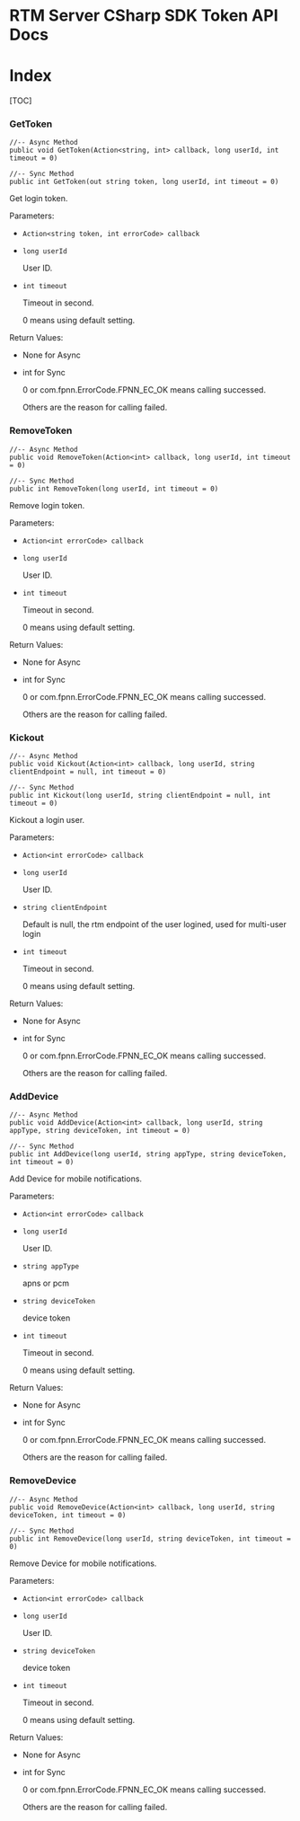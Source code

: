 # RTM Server CSharp SDK Token API Docs

# Index

[TOC]

### GetToken

	//-- Async Method
	public void GetToken(Action<string, int> callback, long userId, int timeout = 0)
	
	//-- Sync Method
	public int GetToken(out string token, long userId, int timeout = 0)

Get login token.

Parameters:

+ `Action<string token, int errorCode> callback`

+ `long userId`

	User ID.

+ `int timeout`

	Timeout in second.

	0 means using default setting.


Return Values:

+ None for Async

+ int for Sync

	0 or com.fpnn.ErrorCode.FPNN_EC_OK means calling successed.

	Others are the reason for calling failed.



### RemoveToken

	//-- Async Method
	public void RemoveToken(Action<int> callback, long userId, int timeout = 0)
	
	//-- Sync Method
	public int RemoveToken(long userId, int timeout = 0)

Remove login token.

Parameters:

+ `Action<int errorCode> callback`

+ `long userId`

  User ID.

+ `int timeout`

  Timeout in second.

  0 means using default setting.


Return Values:

+ None for Async

+ int for Sync

  0 or com.fpnn.ErrorCode.FPNN_EC_OK means calling successed.

  Others are the reason for calling failed.



### Kickout

	//-- Async Method
	public void Kickout(Action<int> callback, long userId, string clientEndpoint = null, int timeout = 0)
	
	//-- Sync Method
	public int Kickout(long userId, string clientEndpoint = null, int timeout = 0)

Kickout a login user.

Parameters:

+ `Action<int errorCode> callback`

+ `long userId`

  User ID.

+ `string clientEndpoint`

  Default is null, the rtm endpoint of the user logined, used for multi-user login

+ `int timeout`

  Timeout in second.

  0 means using default setting.


Return Values:

+ None for Async

+ int for Sync

  0 or com.fpnn.ErrorCode.FPNN_EC_OK means calling successed.

  Others are the reason for calling failed.



### AddDevice

	//-- Async Method
	public void AddDevice(Action<int> callback, long userId, string appType, string deviceToken, int timeout = 0)
	
	//-- Sync Method
	public int AddDevice(long userId, string appType, string deviceToken, int timeout = 0)

Add Device for mobile notifications.

Parameters:

+ `Action<int errorCode> callback`

+ `long userId`

  User ID.

+ `string appType`

  apns or pcm

+ `string deviceToken`

  device token

+ `int timeout`

  Timeout in second.

  0 means using default setting.


Return Values:

+ None for Async

+ int for Sync

  0 or com.fpnn.ErrorCode.FPNN_EC_OK means calling successed.

  Others are the reason for calling failed.



### RemoveDevice

	//-- Async Method
	public void RemoveDevice(Action<int> callback, long userId, string deviceToken, int timeout = 0)
	
	//-- Sync Method
	public int RemoveDevice(long userId, string deviceToken, int timeout = 0)

Remove Device for mobile notifications.

Parameters:

+ `Action<int errorCode> callback`

+ `long userId`

  User ID.

+ `string deviceToken`

  device token

+ `int timeout`

  Timeout in second.

  0 means using default setting.


Return Values:

+ None for Async

+ int for Sync

  0 or com.fpnn.ErrorCode.FPNN_EC_OK means calling successed.

  Others are the reason for calling failed.

